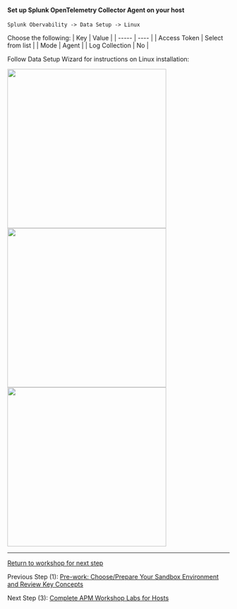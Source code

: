 ####  Set up Splunk OpenTelemetry Collector Agent on your host

`Splunk Obervability -> Data Setup -> Linux`  

Choose the following:
| Key | Value |
| ----- | ---- |
| Access Token | Select from list |
| Mode | Agent |
| Log Collection | No |  

Follow Data Setup Wizard for instructions on Linux installation:

<img src="../assets/03-datasetup.png" width="360" />  

<img src="../assets/04-datasetup-linux.png" width="360" />  

<img src="../assets/05-datasetup-linuxinstall.png" width="360" />  

----

[Return to workshop for next step](../README.md)

Previous Step (1): [Pre-work: Choose/Prepare Your Sandbox Environment and Review Key Concepts](./1-prep.md)

Next Step (3): [Complete APM Workshop Labs for Hosts](./3-workshop-labs.md)


